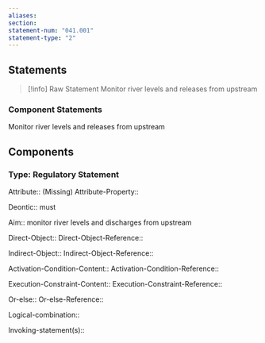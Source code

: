 ```yaml
---
aliases: 
section: 
statement-num: "041.001"
statement-type: "2"
---
```

## Statements 
> [!info] Raw Statement
> Monitor river levels and releases from upstream 
> 

### Component Statements
Monitor river levels and releases from upstream 
## Components
### Type: Regulatory Statement
Attribute:: (Missing)
Attribute-Property::

Deontic:: must

Aim:: monitor river levels and discharges from upstream 

Direct-Object::
Direct-Object-Reference:: 

Indirect-Object::
Indirect-Object-Reference:: 

Activation-Condition-Content::
Activation-Condition-Reference:: 

Execution-Constraint-Content::
Execution-Constraint-Reference:: 

Or-else::
Or-else-Reference:: 

Logical-combination::

Invoking-statement(s)::